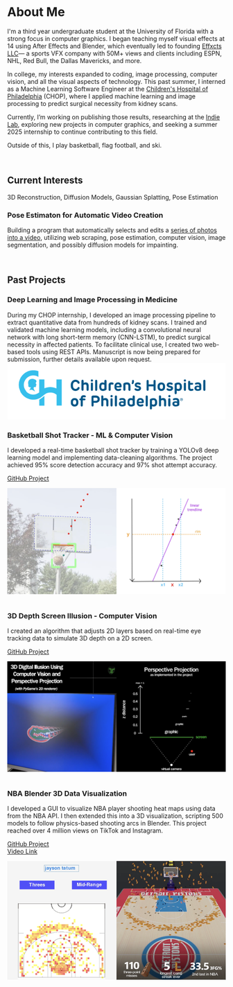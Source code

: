 # About Me

I'm a third year undergraduate student at the University of Florida with a strong focus in computer graphics. I began teaching myself visual effects at 14 using After Effects and Blender, which eventually led to founding <a href="https://www.effxcts.com" target="_blank">Effxcts LLC</a>— a sports VFX company with 50M+ views and clients including ESPN, NHL, Red Bull, the Dallas Mavericks, and more.

In college, my interests expanded to coding, image processing, computer vision, and all the visual aspects of technology. This past summer, I interned as a Machine Learning Software Engineer at the <a href="https://www.chop.edu/" target="_blank">Children's Hospital of Philadelphia</a> (CHOP), where I applied machine learning and image processing to predict surgical necessity from kidney scans.

Currently, I’m working on publishing those results, researching at the <a href="https://www.cise.ufl.edu/~eragan/indie.html" target="_blank">Indie Lab</a>, exploring new projects in computer graphics, and seeking a summer 2025 internship to continue contributing to this field.

Outside of this, I play basketball, flag football, and ski.

<br>

## Current Interests
3D Reconstruction, Diffusion Models, Gaussian Splatting, Pose Estimation

### Pose Estimaton for Automatic Video Creation
Building a program that automatically selects and edits a <a href="https://x.com/ari_fararooy/status/1604536193227427841" target="_blank">series of photos into a video</a>, utilizing web scraping, pose estimation, computer vision, image segmentation, and possibly diffusion models for impainting.

<br>

## Past Projects
### Deep Learning and Image Processing in Medicine
During my CHOP internship, I developed an image processing pipeline to extract quantitative data from hundreds of kidney scans. I trained and validated machine learning models, including a convolutional neural network with long short-term memory (CNN-LSTM), to predict surgical necessity in affected patients. To facilitate clinical use, I created two web-based tools using REST APIs. Manuscript is now being prepared for submission, further details available upon request.
<img src="assets/chop_logo.png" alt="CHOP Logo" style="max-width: 100%; height: auto;">
<br>

### Basketball Shot Tracker - ML & Computer Vision
I developed a real-time basketball shot tracker by training a YOLOv8 deep learning model and implementing data-cleaning algorithms. The project achieved 95% score detection accuracy and 97% shot attempt accuracy.

<a href="https://github.com/avishah3/AI-Basketball-Shot-Detection-Tracker" target="_blank">GitHub Project</a>
<div style="display: flex; justify-content: space-between;">
  <img src="/assets/basketball1.png" alt="" style="width: 50%;"/>
  <img src="/assets/basketball2.png" alt="" style="width: 50%;"/>
</div>
<br>


### 3D Depth Screen Illusion - Computer Vision
I created an algorithm that adjusts 2D layers based on real-time eye tracking data to simulate 3D depth on a 2D screen.

<a href="https://github.com/avishah3/3D-Screen-Illusion-Using-Webcam" target="_blank">GitHub Project</a>
<div style="display: flex; justify-content: space-between;">
  <img src="/assets/3D1.png" alt="" style="width: 50%;"/>
  <img src="/assets/3D2.png" alt="" style="width: 50%;"/>
</div>
<br>


### NBA Blender 3D Data Visualization
I developed a GUI to visualize NBA player shooting heat maps using data from the NBA API. I then extended this into a 3D visualization, scripting 500 models to follow physics-based shooting arcs in Blender. This project reached over 4 million views on TikTok and Instagram.

<a href="https://github.com/avishah3/DSA-final-project" target="_blank">GitHub Project</a>
<br>
<a href="https://www.instagram.com/effxcts/reel/C1a-GdfgVMk/" target="_blank">Video Link</a>

<div style="display: flex; justify-content: space-between;">
  <img src="/assets/shot_chart.png" alt="" style="width: 50%;"/>
  <img src="/assets/pistons.png" alt="" style="width: 50%;"/>
</div>
<br>
